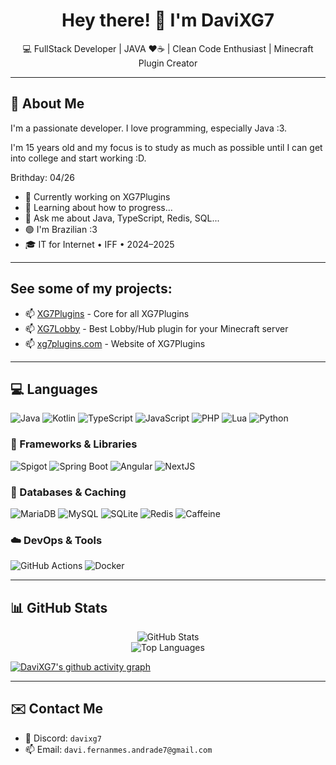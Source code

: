 <!-- Header with a tagline -->
<h1 align="center">Hey there! 👋 I'm DaviXG7</h1>
<p align="center">💻 FullStack Developer | JAVA ❤️☕ | Clean Code Enthusiast | Minecraft Plugin Creator</p>

---

## 📌 About Me

I'm a passionate developer. I love programming, especially Java :3.

I'm 15 years old and my focus is to study as much as possible until I can get into college and start working :D.

Brithday: 04/26

- 🔭 Currently working on XG7Plugins
- 🌱 Learning about how to progress...
- 💬 Ask me about Java, TypeScript, Redis, SQL...
- 🟢 I'm Brazilian :3
- 🎓 IT for Internet • IFF • 2024–2025

---

## See some of my projects:

- 📫 [XG7Plugins](https://github.com/XG7Plugins/XG7Pluins) - Core for all XG7Plugins
- 📫 [XG7Lobby](https://github.com/XG7Plugins/XG7Lobby) - Best Lobby/Hub plugin for your Minecraft server
- 📫 [xg7plugins.com](https://xg7plugins.com) - Website of XG7Plugins

---

## 💻 Languages
![Java](https://img.shields.io/badge/Java-%23ED8B00.svg?style=for-the-badge&logo=java&logoColor=white)
![Kotlin](https://img.shields.io/badge/Kotlin-%23d1a802.svg?style=for-the-badge&logo=kotlin)
![TypeScript](https://img.shields.io/badge/TypeScript-%23007ACC.svg?style=for-the-badge&logo=typescript&logoColor=white)
![JavaScript](https://img.shields.io/badge/JavaScript-%23F7DF1E.svg?style=for-the-badge&logo=javascript&logoColor=black)
![PHP](https://img.shields.io/badge/PHP-%238403ab.svg?style=for-the-badge&logo=php&logoColor=black)
![Lua](https://img.shields.io/badge/Lua-%233125a1.svg?style=for-the-badge&logo=lua)
![Python](https://img.shields.io/badge/Python-%23007ec7.svg?style=for-the-badge&logo=python&logoColor=yellow)

### 🧱 Frameworks & Libraries
![Spigot](https://img.shields.io/badge/Spigot-%23ffd000.svg?style=for-the-badge&logo=spigot&logoColor=white)
![Spring Boot](https://img.shields.io/badge/Spring_Boot-%236DB33F.svg?style=for-the-badge&logo=spring-boot&logoColor=white)
![Angular](https://img.shields.io/badge/Angular-%23DD0031.svg?style=for-the-badge&logo=angular&logoColor=white)
![NextJS](https://img.shields.io/badge/NextJS-%23000000.svg?style=for-the-badge&logo=nextjs&logoColor=white)

### 💽 Databases & Caching
![MariaDB](https://img.shields.io/badge/MariaDB-%234479A5.svg?style=for-the-badge&logo=mariadb&logoColor=white)
![MySQL](https://img.shields.io/badge/MySQL-%234479A1.svg?style=for-the-badge&logo=mysql&logoColor=white)
![SQLite](https://img.shields.io/badge/SQLite-%2307405e.svg?style=for-the-badge&logo=sqlite&logoColor=white)
![Redis](https://img.shields.io/badge/Redis-%23DC382D.svg?style=for-the-badge&logo=redis&logoColor=white)
![Caffeine](https://img.shields.io/badge/Caffeine-Cache-%2300BFA5?style=for-the-badge)

### ☁️ DevOps & Tools
![GitHub Actions](https://img.shields.io/badge/GitHub_Actions-%232671E5.svg?style=for-the-badge&logo=githubactions&logoColor=white)
![Docker](https://img.shields.io/badge/Docker-%230db7ed.svg?style=for-the-badge&logo=docker&logoColor=white)

---

## 📊 GitHub Stats

<p align="center">
  <img src="https://github-readme-stats.vercel.app/api?username=DAVIXG7&show_icons=true&theme=radical" alt="GitHub Stats" />
  <br>
  <img src="https://github-readme-stats.vercel.app/api/top-langs/?username=DAVIXG7&layout=compact&theme=radical" alt="Top Languages" />
  <br>

  [![DaviXG7's github activity graph](https://github-readme-activity-graph.vercel.app/graph?username=DaviXG7&theme=tokyo-night)](https://github.com/DaviXG7/github-readme-activity-graph)

</p>

---

## ✉️ Contact Me

- 🧠 Discord: `davixg7`
- 📫 Email: `davi.fernanmes.andrade7@gmail.com`
